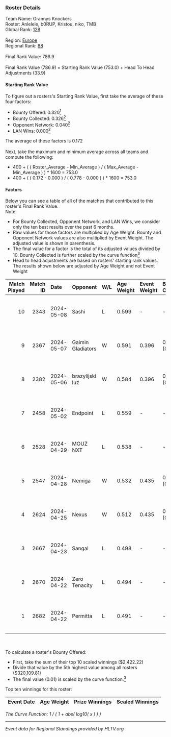 ### Roster Details<br />
Team Name: Grannys Knockers<br />
Roster: Anlelele, b0RUP, Kristou, niko, TMB<br />
Global Rank: [128](../standings_global.md)<br />
<br />
Region: [Europe]( ../standings_europe.md)<br />
Regional Rank: [88]( ../standings_europe.md)<br />
<br />
Final Rank Value:  786.9<br />
<br />
Final Rank Value (786.9) = Starting Rank Value (753.0) + Head To Head Adjustments (33.9)<br />

#### Starting Rank Value<br />
To figure out a rosters's Starting Rank Value, first take the average of these four factors:<br />
- Bounty Offered: 0.320[<sup>1</sup>](#table2)
- Bounty Collected: 0.326[<sup>2</sup>](#table1)
- Opponent Network: 0.040[<sup>2</sup>](#table1)
- LAN Wins: 0.000[<sup>2</sup>](#table1)

The average of these factors is 0.172<br />
<br />
Next, take the maximum and minimum average across all teams and compute the following:<br />
- 400 + ( ( Roster_Average - Min_Average ) / ( Max_Average - Min_Average ) ) * 1600 = 753.0
- 400 + ( ( 0.172 - 0.000 ) / ( 0.778 - 0.000 ) ) * 1600 = 753.0


#### Factors<br />
Below you can see a table of all of the matches that contributed to this roster's Final Rank Value.<br />
Note:<br />

- For Bounty Collected, Opponent Network, and LAN Wins, we consider only the ten best results over the past 6 months.
- Raw values for those factors are multiplied by Age Weight. Bounty and Opponent Network values are also multiplied by Event Weight. The adjusted value is shown in parenthesis.
- The final value for a factor is the total of its adjusted values divided by 10. Bounty Collected is further scaled by the curve function[<sup>3</sup>](#curveFunction)
- Head to head adjustments are based on rosters' starting rank values. The results shown below are adjusted by Age Weight and not Event Weight
<span id="table1"></span><br />


| Match Played | Match ID | Date       | Opponent          | W/L | Age Weight | Event Weight | Bounty Collected | Opponent Network | LAN Wins  | H2H Adj. | Roster                              |
| -: | -: | :- | :- | :- | :- | :- | :- | :- | :- | -: | :- |
|           10 |     2343 | 2024-05-08 | Sashi             | L   | 0.599      | -            | -                | -                | -         |    -1.64 | Anlelele, b0RUP, Kristou, niko, TMB |
|            9 |     2367 | 2024-05-07 | Gaimin Gladiators | W   | 0.591      | 0.396        | 0.037 (0.009)    | 0.331 (0.078)    | 0 (0.000) |    14.48 | Anlelele, b0RUP, Kristou, niko, TMB |
|            8 |     2382 | 2024-05-06 | brazylijski luz   | W   | 0.584      | 0.396        | 0.008 (0.002)    | 0.250 (0.058)    | 0 (0.000) |    11.08 | Anlelele, b0RUP, Kristou, niko, TMB |
|            7 |     2458 | 2024-05-02 | Endpoint          | L   | 0.559      | -            | -                | -                | -         |    -5.25 | Anlelele, b0RUP, Kristou, niko, TMB |
|            6 |     2528 | 2024-04-29 | MOUZ NXT          | L   | 0.538      | -            | -                | -                | -         |    -3.03 | b0RUP, Kristou, niko, refrezh, TMB  |
|            5 |     2547 | 2024-04-28 | Nemiga            | W   | 0.532      | 0.435        | 0.314 (0.073)    | 0.704 (0.163)    | 0 (0.000) |    15.21 | b0RUP, Kristou, niko, refrezh, TMB  |
|            4 |     2624 | 2024-04-25 | Nexus             | W   | 0.512      | 0.435        | 0.014 (0.003)    | 0.447 (0.099)    | 0 (0.000) |    10.08 | b0RUP, Kristou, niko, refrezh, TMB  |
|            3 |     2667 | 2024-04-23 | Sangal            | L   | 0.498      | -            | -                | -                | -         |    -1.67 | Anlelele, b0RUP, Kristou, niko, TMB |
|            2 |     2670 | 2024-04-22 | Zero Tenacity     | L   | 0.494      | -            | -                | -                | -         |    -2.13 | b0RUP, Kristou, niko, refrezh, TMB  |
|            1 |     2682 | 2024-04-22 | Permitta          | L   | 0.491      | -            | -                | -                | -         |    -3.27 | b0RUP, Kristou, niko, refrezh, TMB  |

<br />
<span id="table2"></span><br />
To calculate a roster's Bounty Offered:<br />

- First, take the sum of their top 10 scaled winnings ($2,422.22)
- Divide that value by the 5th highest value among all rosters ($320,109.81)
- The final value (0.01) is scaled by the curve function.[<sup>3</sup>](#curveFunction)

Top ten winnings for this roster:<br />

| Event Date | Age Weight | Prize Winnings | Scaled Winnings |
| :- | -: | :- | :- |


<span id="curveFunction"></span>_The Curve Function: 1 / ( 1 + abs( log10( x ) ) )_<br />

---
_Event data for Regional Standings provided by HLTV.org_<br />
